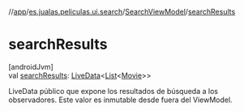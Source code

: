 //[app](../../../index.md)/[es.jualas.peliculas.ui.search](../index.md)/[SearchViewModel](index.md)/[searchResults](search-results.md)

# searchResults

[androidJvm]\
val [searchResults](search-results.md): [LiveData](https://developer.android.com/reference/kotlin/androidx/lifecycle/LiveData.html)&lt;[List](https://kotlinlang.org/api/latest/jvm/stdlib/kotlin-stdlib/kotlin.collections/-list/index.html)&lt;[Movie](../../es.jualas.peliculas.data.model/-movie/index.md)&gt;&gt;

LiveData público que expone los resultados de búsqueda a los observadores. Este valor es inmutable desde fuera del ViewModel.
